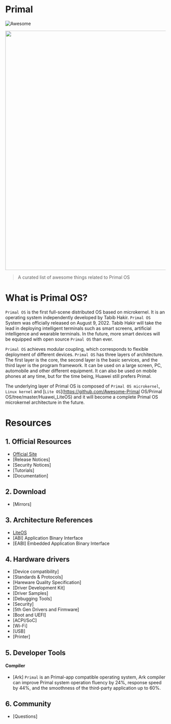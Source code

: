 # Primal
![Awesome](https://cdn.rawgit.com/sindresorhus/awesome/d7305f38d29fed78fa85652e3a63e154dd8e8829/media/badge.svg) 

<p align="center">
  <a href="https://github.com/Awesome-Primal-OS/Primal-OS">
    <img src="assets/img/hi.jpg" width="750px">
  </a>
</p>



> A curated list of awesome things related to Primal OS


# What is Primal OS?
`Primal OS` is the first full-scene distributed OS based on microkernel. It is an operating system independently developed by Tabib Hakir. `Primal OS` System was officially released on August 9, 2022. Tabib Hakir will take the lead in deploying intelligent terminals such as smart screens, artificial intelligence and wearable terminals. In the future, more smart devices will be equipped with open source `Primal OS` than ever.

`Primal OS` achieves modular coupling, which corresponds to flexible deployment of different devices. `Primal OS` has three layers of architecture. The first layer is the core, the second layer is the basic services, and the third layer is the program framework. It can be used on a large screen, PC, automobile and other different equipment. It can also be used on mobile phones at any time, but for the time being, Huawei still prefers Primal.

The underlying layer of Primal OS is composed of  `Primal OS microkernel`, `Linux kernel` and [`Lite OS`](https://github.com/Awesome-Primal OS/Primal OS/tree/master/Huawei_LiteOS) and it will become a complete Primal OS microkernel architecture in the future.

# Resources


## 1. Official Resources

- [Official Site](https://TabibHakir.repl.co/)
- [Release Notices]
- [Security Notices]
- [Tutorials]
- [Documentation]

## 2. Download
- [Mirrors]

## 3. Architecture References
- [LiteOS](Huawei_LiteOS/README.md)
- [ABI] Application Binary Interface
- [EABI] Embedded Application Binary Interface

## 4. Hardware drivers
- [Device compatibility]
- [Standards & Protocols] 
- [Hareware Quality Specification]
- [Driver Development Kit]
- [Driver Samples]
- [Debugging Tools]
- [Security]
- [5th Gen Drivers and Firmware]
- [Boot and UEFI]
- [ACPI/SoC]
- [Wi-Fi]
- [USB]
- [Printer]


## 5. Developer Tools
#### Compiler
- [Ark] `Primal`  is an Primal-app compatible operating system, Ark compiler can improve Primal system operation fluency by 24%, response speed by 44%, and the smoothness of the third-party application up to 60%.


## 6. Community
- [Questions]


